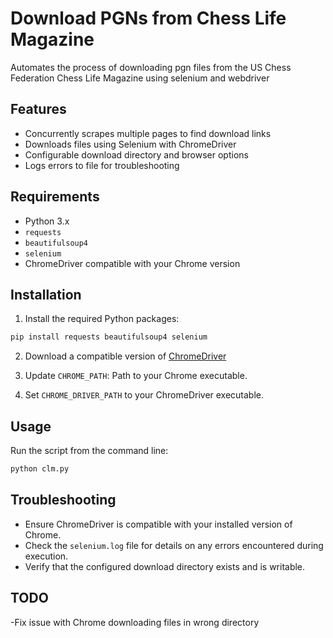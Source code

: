 # Download PGNs from Chess Life Magazine
Automates the process of downloading pgn files from the US Chess Federation Chess Life Magazine using selenium and webdriver

## Features
- Concurrently scrapes multiple pages to find download links
- Downloads files using Selenium with ChromeDriver
- Configurable download directory and browser options
- Logs errors to file for troubleshooting

## Requirements

- Python 3.x
- `requests`
- `beautifulsoup4`
- `selenium`
- ChromeDriver compatible with your Chrome version

## Installation

1. Install the required Python packages:

```bash
pip install requests beautifulsoup4 selenium
```

2. Download a compatible version of [ChromeDriver](https://googlechromelabs.github.io/chrome-for-testing/)

3. Update `CHROME_PATH`: Path to your Chrome executable.
4. Set `CHROME_DRIVER_PATH` to your ChromeDriver executable.

## Usage

Run the script from the command line:

```bash
python clm.py
```

## Troubleshooting

- Ensure ChromeDriver is compatible with your installed version of Chrome.
- Check the `selenium.log` file for details on any errors encountered during execution.
- Verify that the configured download directory exists and is writable.

## TODO

-Fix issue with Chrome downloading files in wrong directory
